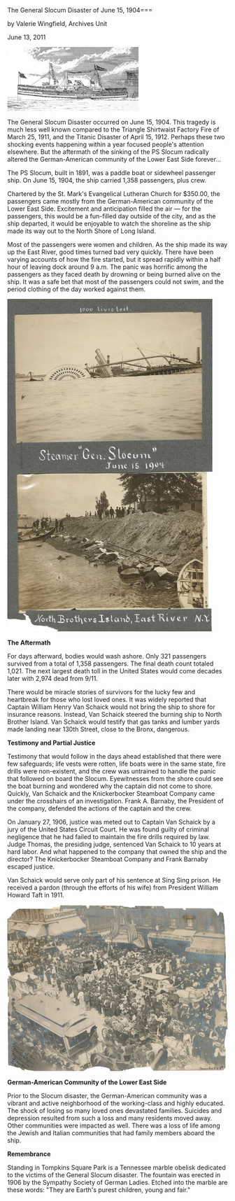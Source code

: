 The General Slocum Disaster of June 15, 1904===

by Valerie Wingfield, Archives Unit

June 13, 2011

![PS General Slocum](../images/PS_General_Slocum.jpg)

The General Slocum Disaster occurred on June 15, 1904. This tragedy is much less well known compared to the Triangle Shirtwaist Factory Fire of March 25, 1911, and the Titanic Disaster of April 15, 1912. Perhaps these two shocking events happening within a year focused people's attention elsewhere. But the aftermath of the sinking of the PS Slocum radically altered the German-American community of the Lower East Side forever...    

The PS Slocum, built in 1891, was a paddle boat or sidewheel passenger ship. On June 15, 1904, the ship carried 1,358 passengers, plus crew.

Chartered by the St. Mark's Evangelical Lutheran Church for $350.00, the passengers came mostly from the German-American community of the Lower East Side. Excitement and anticipation filled the air — for the passengers, this would be a fun-filled day outside of the city, and as the ship departed, it would be enjoyable to watch the shoreline as the ship made its way out to the North Shore of Long Island.

Most of the passengers were women and children. As the ship made its way up the East River, good times turned bad very quickly. There have been varying accounts of how the fire started, but it spread rapidly within a half hour of leaving dock around 9 a.m. The panic was horrific among the passengers as they faced death by drowning or being burned alive on the ship. It was a safe bet that most of the passengers could not swim, and the period clothing of the day worked against them. 

![The Damage](../images/The_Damage.jpg)

**The Aftermath**

For days afterward, bodies would wash ashore. Only 321 passengers survived from a total of 1,358 passengers. The final death count totaled 1,021. The next largest death toll in the United States would come decades later with 2,974 dead from 9/11.

There would be miracle stories of survivors for the lucky few and heartbreak for those who lost loved ones. It was widely reported that Captain William Henry Van Schaick would not bring the ship to shore for insurance reasons. Instead, Van Schaick steered the burning ship to North Brother Island. Van Schaick would testify that gas tanks and lumber yards made landing near 130th Street, close to the Bronx, dangerous.

**Testimony and Partial Justice**

Testimony that would follow in the days ahead established that there were few safeguards; life vests were rotten, life boats were in the same state, fire drills were non-existent, and the crew was untrained to handle the panic that followed on board the Slocum. Eyewitnesses from the shore could see the boat burning and wondered why the captain did not come to shore.  Quickly, Van Schaick and the Knickerbocker Steamboat Company came under the crosshairs of an investigation. Frank A. Barnaby, the President of the company, defended the actions of the captain and the crew.

On January 27, 1906, justice was meted out to Captain Van Schaick by a jury of the United States Circuit Court. He was found guilty of criminal negligence that he had failed to maintain the fire drills required by law. Judge Thomas, the presiding judge, sentenced Van Schaick to 10 years at hard labor. And what happened to the company that owned the ship and the director? The Knickerbocker Steamboat Company and Frank Barnaby escaped justice. 

Van Schaick would serve only part of his sentence at Sing Sing prison. He received a pardon (through the efforts of his wife) from President William Howard Taft in 1911. 

![Burial of the ‘unidentified’ ‘Gen. Slocum’ disaster June 15, 1904: Corner Ave. A & 6th St.](../images/Burial.jpg)

**German-American Community of the Lower East Side**

Prior to the Slocum disaster, the German-American community was a vibrant and active neighborhood of the working-class and highly educated. The shock of losing so many loved ones devastated families.  Suicides and depression resulted from such a loss and many residents moved away. Other communities were impacted as well. There was a loss of life among the Jewish and Italian communities that had family members aboard the ship.

**Remembrance**

Standing in Tompkins Square Park is a Tennessee marble obelisk dedicated to the victims of the General Slocum disaster. The fountain was erected in 1906 by the Sympathy Society of German Ladies. Etched into the marble are these words: "They are Earth's purest children, young and fair." 
